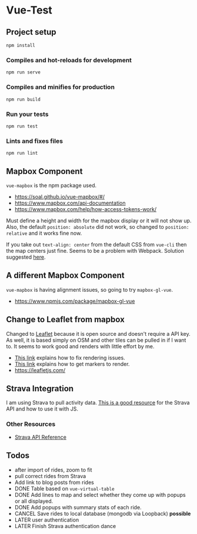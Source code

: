 # Vue-Test

## Project setup
```
npm install
```

### Compiles and hot-reloads for development
```
npm run serve
```

### Compiles and minifies for production
```
npm run build
```

### Run your tests
```
npm run test
```

### Lints and fixes files
```
npm run lint
```
## Mapbox Component
`vue-mapbox` is the npm package used.

* https://soal.github.io/vue-mapbox/#/
* https://www.mapbox.com/api-documentation
* https://www.mapbox.com/help/how-access-tokens-work/


Must define a height and width for the mapbox display or it will not show up. Also, the default `position: absolute` did not work, so changed to `position: relative` and it works fine now.

If you take out `text-align: center` from the default CSS from `vue-cli` then the map centers just fine. Seems to be a problem with Webpack. Solution suggested [here](https://github.com/phegman/vue-mapbox-gl/issues/11).

## A different Mapbox Component

`vue-mapbox` is having alignment issues, so going to try `mapbox-gl-vue`.

* https://www.npmjs.com/package/mapbox-gl-vue

## Change to Leaflet from mapbox

Changed to [Leaflet](https://www.npmjs.com/package/vue2-leaflet) because it is open source and doesn't require a API key. As well, it is based simply on OSM and other tiles can be pulled in if I want to. It seems to work good and renders with little effort by me.

* [This link](https://github.com/KoRiGaN/Vue2Leaflet/issues/157) explains how to fix rendering issues.
* [This link](https://github.com/KoRiGaN/Vue2Leaflet/issues/96) explains how to get markers to render.
* https://leafletjs.com/

## Strava Integration

I am using Strava to pull activity data. [This is a good resource](https://codepen.io/alyda/pen/zGERzL?editors=0010) for the Strava API and how to use it with JS.

### Other Resources

* [Strava API Reference](https://developers.strava.com/docs/reference/)

## Todos

* after import of rides, zoom to fit
* pull correct rides from Strava
* Add link to blog posts from rides
* DONE Table based on `vue-virtual-table`
* DONE Add lines to map and select whether they come up with popups or all displayed.
* DONE Add popups with summary stats of each ride.
* CANCEL Save rides to local database (mongodb via Loopback) **possible**
* LATER user authentication
* LATER Finish Strava authentication dance